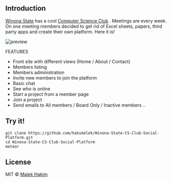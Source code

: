 ## Introduction
[Winona State](http://winona.edu) has a cool [Computer Science Club](https://wsucscmeteor.herokuapp.com/)
. Meetings are every week. On one meeting members decided to get rid of Excel sheets, papers, third party apps and create their own platform. Here it is!


![preview](https://wsucscmeteor.herokuapp.com/preview.gif)

FEATURES

- Front site with different views (Home / About / Contact)
- Members listing
- Members administration
- Invite new members to join the platform
- Basic chat
- See who is online
- Start a project from a member page
- Join a project
- Send emails to All members / Board Only / Inactive members ..


## Try it!
```
git clone https://github.com/hakimelek/Winona-State-CS-Club-Social-Platform.git
cd Winona-State-CS-Club-Social-Platform
meteor
```


## License

MIT © [Malek Hakim](http://malekhakim.me )